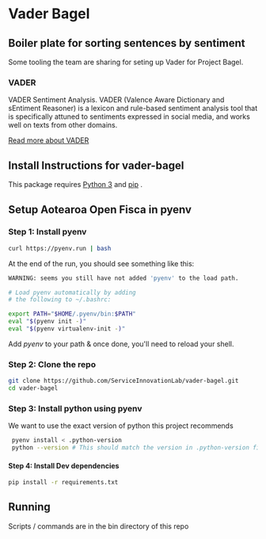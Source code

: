 # Vader Bagel

## Boiler plate for sorting sentences by sentiment

Some tooling the team are sharing for seting up Vader for Project Bagel.

### VADER

VADER Sentiment Analysis. VADER (Valence Aware Dictionary and sEntiment Reasoner) is a lexicon and rule-based sentiment analysis tool that is specifically attuned to sentiments expressed in social media, and works well on texts from other domains.

[Read more about VADER](https://github.com/cjhutto/vaderSentiment)

## Install Instructions for vader-bagel

This package requires [Python 3](https://www.python.org/downloads/) and [pip](https://pip.pypa.io/en/stable/installing/) .

## Setup Aotearoa Open Fisca in pyenv

### Step 1: Install pyenv

```sh
curl https://pyenv.run | bash
```

At the end of the run, you should see something like this:

```sh
WARNING: seems you still have not added 'pyenv' to the load path.

# Load pyenv automatically by adding
# the following to ~/.bashrc:

export PATH="$HOME/.pyenv/bin:$PATH"
eval "$(pyenv init -)"
eval "$(pyenv virtualenv-init -)"
```

Add _pyenv_ to your path & once done, you'll need to reload your shell.

### Step 2: Clone the repo

```sh
git clone https://github.com/ServiceInnovationLab/vader-bagel.git
cd vader-bagel
```

### Step 3: Install python using pyenv

We want to use the exact version of python this project recommends

```sh
 pyenv install < .python-version
 python --version # This should match the version in .python-version file
```

#### Step 4: Install Dev dependencies

```sh
pip install -r requirements.txt
```

## Running

Scripts / commands are in the bin directory of this repo
